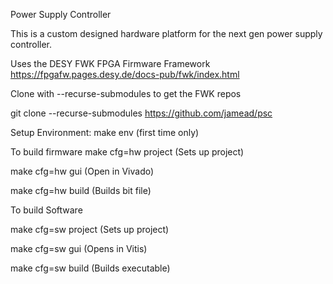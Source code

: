 Power Supply Controller

This is a custom designed hardware platform for the next gen power supply controller.

Uses the DESY FWK FPGA Firmware Framework https://fpgafw.pages.desy.de/docs-pub/fwk/index.html

Clone with --recurse-submodules to get the FWK repos

git clone --recurse-submodules https://github.com/jamead/psc

Setup Environment: make env (first time only)

To build firmware make cfg=hw project (Sets up project)

make cfg=hw gui (Open in Vivado)

make cfg=hw build (Builds bit file)

To build Software

make cfg=sw project (Sets up project)

make cfg=sw gui (Opens in Vitis)

make cfg=sw build (Builds executable)

